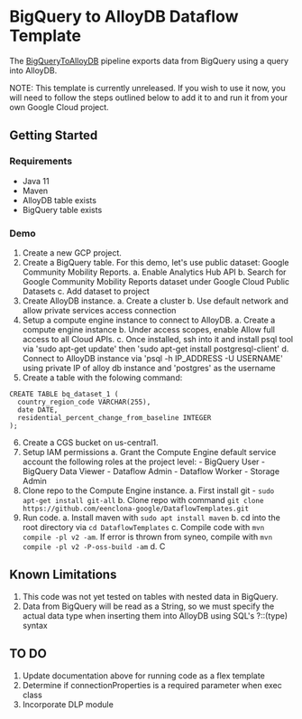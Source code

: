 # BigQuery to AlloyDB Dataflow Template

The [BigQueryToAlloyDB](src/main/java/com/google/cloud/teleport/v2/templates/BigQueryToBigtable.java) pipeline exports data from BigQuery using a query into AlloyDB. 

NOTE: This template is currently unreleased. If you wish to use it now, you
will need to follow the steps outlined below to add it to and run it from
your own Google Cloud project.

## Getting Started

### Requirements
* Java 11
* Maven
* AlloyDB table exists
* BigQuery table exists

### Demo
1. Create a new GCP project.
2. Create a BigQuery table. For this demo, let's use public dataset: Google Community Mobility Reports. 
    a. Enable Analytics Hub API
    b. Search for Google Community Mobility Reports dataset under Google Cloud Public Datasets
    c. Add dataset to project
3. Create AlloyDB instance.
    a. Create a cluster
    b. Use default network and allow private services access connection
4. Setup a compute engine instance to connect to AlloyDB.
    a. Create a compute engine instance
    b. Under access scopes, enable Allow full access to all Cloud APIs.
    c. Once installed, ssh into it and install psql tool via 'sudo apt-get update' then 'sudo apt-get install postgresql-client'
    d. Connect to AlloyDB instance via 'psql -h IP_ADDRESS -U USERNAME' using private IP of alloy db instance and 'postgres' as the username
5. Create a table with the folowing command:
```
CREATE TABLE bq_dataset_1 (
  country_region_code VARCHAR(255),
  date DATE,
  residential_percent_change_from_baseline INTEGER
);
```
6. Create a CGS bucket on us-central1. 
7. Setup IAM permissions
    a. Grant the Compute Engine default service account the following roles at the project level:
        - BigQuery User
        - BigQuery Data Viewer
        - Dataflow Admin
        - Dataflow Worker
        - Storage Admin
8. Clone repo to the Compute Engine instance.
    a. First install git - `sudo apt-get install git-all`
    b. Clone repo with command `git clone https://github.com/eenclona-google/DataflowTemplates.git`
9. Run code.
    a. Install maven with `sudo apt install maven`
    b. cd into the root directory via `cd DataflowTemplates`
    c. Compile code with `mvn compile -pl v2 -am`. If error is thrown from syneo, compile with `mvn compile -pl v2 -P-oss-build -am`
    d. C





## Known Limitations
1. This code was not yet tested on tables with nested data in BigQuery.
2. Data from BigQuery will be read as a String, so we must specify the actual data type when inserting them into AlloyDB using SQL's ?::(type) syntax


## TO DO
1. Update documentation above for running code as a flex template
2. Determine if connectionProperties is a required parameter when exec class
3. Incorporate DLP module
